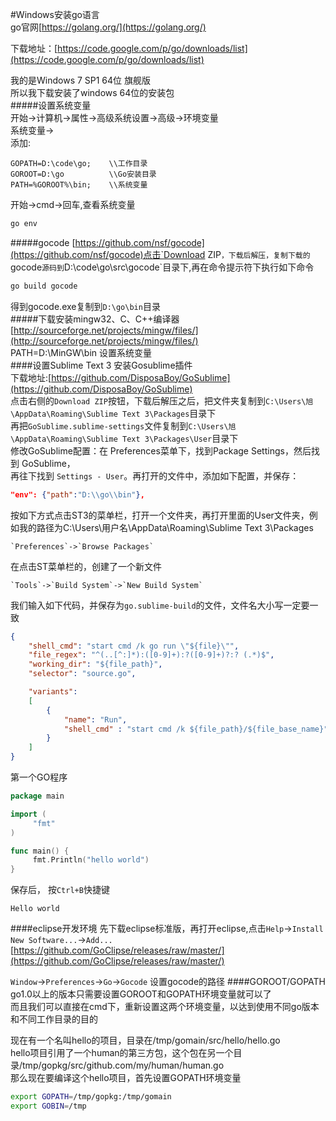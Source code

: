 #Windows安装go语言      
go官网[https://golang.org/](https://golang.org/)         

下载地址：[https://code.google.com/p/go/downloads/list](https://code.google.com/p/go/downloads/list)                    

我的是Windows 7 SP1 64位 旗舰版            
所以我下载安装了windows 64位的安装包           
#####设置系统变量         
开始->计算机->属性->高级系统设置->高级->环境变量           
系统变量->              
添加: 
```text
GOPATH=D:\code\go;    \\工作目录
GOROOT=D:\go          \\Go安装目录
PATH=%GOROOT%\bin;    \\系统变量
```
开始->cmd->回车,查看系统变量
```bat
go env
```            
#####gocode
[https://github.com/nsf/gocode](https://github.com/nsf/gocode)点击`Download ZIP`，下载后解压，复制下载的`gocode`源码到`D:\code\go\src\gocode`目录下,再在命令提示符下执行如下命令 
```bat
go build gocode
```       
得到gocode.exe复制到`D:\go\bin`目录             
#####下载安装mingw32、C、C++编译器        
[http://sourceforge.net/projects/mingw/files/](http://sourceforge.net/projects/mingw/files/)        
PATH=D:\MinGW\bin 设置系统变量           
####设置Sublime Text 3
安装Gosublime插件           
下载地址:[https://github.com/DisposaBoy/GoSublime](https://github.com/DisposaBoy/GoSublime)       
点击右侧的`Download ZIP`按钮，下载后解压之后，把文件夹复制到`C:\Users\旭\AppData\Roaming\Sublime Text 3\Packages`目录下          
再把`GoSublime.sublime-settings`文件复制到`C:\Users\旭\AppData\Roaming\Sublime Text 3\Packages\User`目录下      
修改GoSublime配置：在 Preferences菜单下，找到Package Settings，然后找到 GoSublime，            
再往下找到 `Settings - User`。再打开的文件中，添加如下配置，并保存：
```json
"env": {"path":"D:\\go\\bin"},
```

按如下方式点击ST3的菜单栏，打开一个文件夹，再打开里面的User文件夹，例如我的路径为C:\Users\用户名\AppData\Roaming\Sublime Text 3\Packages
```text
`Preferences`->`Browse Packages`
```
在点击ST菜单栏的，创建了一个新文件
```text
`Tools`->`Build System`->`New Build System`
```
我们输入如下代码，并保存为`go.sublime-build`的文件，文件名大小写一定要一致      
```json
{
    "shell_cmd": "start cmd /k go run \"${file}\"",
    "file_regex": "^(..[^:]*):([0-9]+):?([0-9]+)?:? (.*)$",
    "working_dir": "${file_path}",
    "selector": "source.go",

    "variants":
    [
        {
            "name": "Run",
            "shell_cmd" : "start cmd /k ${file_path}/${file_base_name}"
        }
    ]
}
```
第一个GO程序
```go
package main

import (
     "fmt"
)

func main() {
     fmt.Println("hello world")
}
```
保存后，
按`Ctrl+B`快捷键
```text
Hello world
```
####eclipse开发环境
先下载eclipse标准版，再打开eclipse,点击`Help`->`Install New Software...`->`Add...`          
[https://github.com/GoClipse/releases/raw/master/](https://github.com/GoClipse/releases/raw/master/)          

`Window`->`Preferences`->`Go`->`Gocode` 设置gocode的路径
####GOROOT/GOPATH
go1.0以上的版本只需要设置GOROOT和GOPATH环境变量就可以了         
而且我们可以直接在cmd下，重新设置这两个环境变量，以达到使用不同go版本和不同工作目录的目的        

现在有一个名叫hello的项目，目录在/tmp/gomain/src/hello/hello.go         
hello项目引用了一个human的第三方包，这个包在另一个目录/tmp/gopkg/src/github.com/my/human/human.go        
那么现在要编译这个hello项目，首先设置GOPATH环境变量
```bash
export GOPATH=/tmp/gopkg:/tmp/gomain
export GOBIN=/tmp
```
